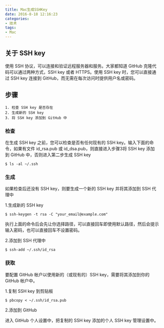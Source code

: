 ```yaml
---
title: Mac生成SSHKey
date: 2016-8-18 12:16:23
categories:
- 技术
tags:
- Mac
---
```


## 关于 SSH key

使用 SSH 协议，可以连接和验证远程服务器和服务。大家都知道 GitHub 克隆代码可以通过两种方式，SSH key 或者 HTTPS。使用 SSH key 时，您可以直接通过 SSH key 连接到 GitHub，而无需在每次访问时提供用户名或密码。

<!--more-->

## 步骤

    1. 检查 SSH key 是否存在
    2. 生成新的 SSH key
    3. 将 SSH key 添加到 GitHub 中
    

### 检查

在生成 SSH key 之前，您可以检查是否有任何现有的 SSH key。输入下面的命令，如果有文件 id_rsa.pub 或 id_dsa.pub，则直接进入步骤3将 SSH key 添加到 GitHub 中，否则进入第二步生成 SSH key

```
$ ls -al ~/.ssh
```

### 生成

如果检查后还没有 SSH key，则要生成一个新的 SSH key 并将其添加到 SSH 代理中

1.生成新的 SSH key

```
$ ssh-keygen -t rsa -C "your_email@example.com"
```

执行上面的命令后会先让你选择路径，可以直接回车即使用默认路径，然后会提示输入密码，也可以直接回车不设置密码。

2.添加到 SSH 代理中

```
$ ssh-add ~/.ssh/id_rsa
```

### 获取

要配置 GitHub 帐户以使用新的（或现有的）SSH key，需要将其添加到你的 GitHub 帐户中。

1.复制 SSH key 到剪贴板

```
$ pbcopy < ~/.ssh/id_rsa.pub
```

2.添加到 GitHub

进入 GitHub 个人设置中，把复制的 SSH key 添加的个人 SSH key 管理设置中。


